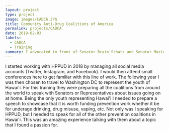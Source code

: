 ```yaml
---
layout: project
type: project
image: images/CADCA.JPG
title: Community Anti-Drug Coalitions of America
permalink: projects/CADCA
date: 2019-02-03
labels:
  - CADCA
  - Training
summary: I advocated in front of Senator Brain Schatz and Senator Mazie Hirono to fund prevention work.
---
```




I started working with HPPUD in 2018 by managing all social media accounts (Twitter, Instagram, and Facebook). I would then attend small conferences here to get familiar with this line of work. The following year I was then chosen to travel to Washington DC to represent the youth of Hawai'i. For this training they were preparing all the coalitions from around the world to speak with Senators or Representatives about issues going on at home. Being the only youth representing Hawai'i I needed to prepare a speech to showcase that it is worth funding prevention work whether it be for underage drinking, drug misuse, vaping, etc. Not only was I speaking for HPPUD, but I needed to speak for all of the other prevention coalitions in Hawai'i. This was an amazing experience talking with them about a topic that I found a passion for. 
